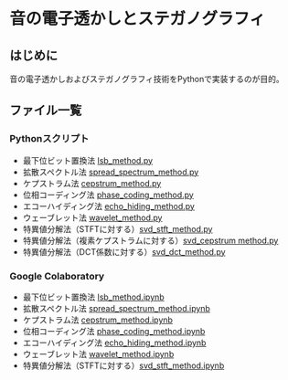 # 音の電子透かしとステガノグラフィ

## はじめに
音の電子透かしおよびステガノグラフィ技術をPythonで実装するのが目的。

## ファイル一覧
### Pythonスクリプト
- 最下位ビット置換法 [lsb_method.py](https://github.com/tam17aki/speech_process_exercise/blob/master/AudioWatermark/lsb_method.py)
- 拡散スペクトル法 [spread_spectrum_method.py](https://github.com/tam17aki/speech_process_exercise/blob/master/AudioWatermark/spread_spectrum_method.py)
- ケプストラム法 [cepstrum_method.py](https://github.com/tam17aki/speech_process_exercise/blob/master/AudioWatermark/cepstrum_method.py)
- 位相コーディング法 [phase_coding_method.py](https://github.com/tam17aki/speech_process_exercise/blob/master/AudioWatermark/phase_coding_method.py)
- エコーハイディング法 [echo_hiding_method.py](https://github.com/tam17aki/speech_process_exercise/blob/master/AudioWatermark/echo_hiding_method.py)
- ウェーブレット法 [wavelet_method.py](https://github.com/tam17aki/speech_process_exercise/blob/master/AudioWatermark/wavelet_method.py)
- 特異値分解法（STFTに対する）[svd_stft_method.py](https://github.com/tam17aki/speech_process_exercise/blob/master/AudioWatermark/svd_stft_method.py)
- 特異値分解法（複素ケプストラムに対する）[svd_cepstrum method.py](https://github.com/tam17aki/speech_process_exercise/blob/master/AudioWatermark/svd_cepstrum_method.py)
- 特異値分解法（DCT係数に対する）[svd_dct_method.py](https://github.com/tam17aki/speech_process_exercise/blob/master/AudioWatermark/svd_dct_method.py)

### Google Colaboratory
- 最下位ビット置換法 [lsb_method.ipynb](https://colab.research.google.com/drive/1bz8GQZ-IOQ2S7hJELy2xfujzJiddgqeE?usp=sharing)
- 拡散スペクトル法 [spread_spectrum_method.ipynb](https://colab.research.google.com/drive/1yMvfnFOjs2BRsQGhvnypSPyGm4E7DNNq?usp=sharing)
- ケプストラム法 [cepstrum_method.ipynb](https://colab.research.google.com/drive/1IGQXgBiskWaJjhlam8i7m5-ghthsane0?usp=sharing)
- 位相コーディング法 [phase_coding_method.ipynb](https://colab.research.google.com/drive/1djdRBmzbbFYJIqgC_EbSiKFHfPk2YGa7?usp=sharing)
- エコーハイディング法 [echo_hiding_method.ipynb](https://colab.research.google.com/drive/1NFVCjcVUCG8NNlkzQ6hUelzUtcK9429H?usp=sharing)
- ウェーブレット法 [wavelet_method.ipynb](https://colab.research.google.com/drive/1k8yiN1BzevJI7DjEl58NGDYuW3s4IFnb?usp=sharing)
- 特異値分解法（STFTに対する）[svd_stft_method.ipynb](https://colab.research.google.com/drive/13m1Q_J5UNrTHG-DOMifHiFrYW5LP4wnZ?usp=sharing)
